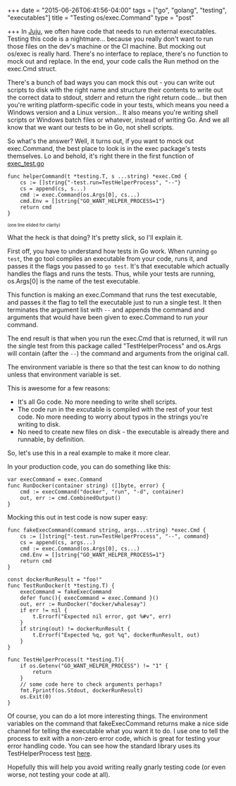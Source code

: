 +++
date = "2015-06-26T06:41:56-04:00"
tags = ["go", "golang", "testing", "executables"]
title = "Testing os/exec.Command"
type = "post"

+++
In [Juju](https://github.com/juju/juju), we often have code that needs to run external
executables.  Testing this code is a nightmare... because you really don't want
to run those files on the dev's machine or the CI machine.  But mocking out
os/exec is really hard.  There's no interface to replace, there's no function to
mock out and replace.  In the end, your code calls the Run method on the
exec.Cmd struct.

There's a bunch of bad ways you can mock this out - you can write out scripts to
disk with the right name and structure their contents to write out the correct
data to stdout, stderr and return the right return code... but then you're
writing platform-specific code in your tests, which means you need a Windows
version and a Linux version... It also means you're writing shell scripts or
Windows batch files or whatever, instead of writing Go.  And we all know that we
want our tests to be in Go, not shell scripts.

So what's the answer?  Well, it turns out, if you want to mock out exec.Command,
the best place to look is in the exec package's tests themselves.  Lo and
behold, it's right there in the first function of [exec\_test.go](https://github.com/golang/go/blob/master/src/os/exec/exec_test.go#L31)

	func helperCommand(t *testing.T, s ...string) *exec.Cmd {
		cs := []string{"-test.run=TestHelperProcess", "--"}
		cs = append(cs, s...)
		cmd := exec.Command(os.Args[0], cs...)
		cmd.Env = []string{"GO_WANT_HELPER_PROCESS=1"}
		return cmd
	}

<sub><sup>(one line elided for clarity) </sup></sub>

What the heck is that doing?  It's pretty slick, so I'll explain it.

First off, you have to understand how tests in Go work.  When running `go test`,
the go tool compiles an executable from your code, runs it, and passes it the
flags you passed to `go test`.  It's that executable which actually handles the
flags and runs the tests.  Thus, while your tests are running, os.Args[0] is the
name of the test executable.

This function is making an exec.Command that runs the test executable, and
passes it the flag to tell the executable just to run a single test.  It then
terminates the argument list with `--` and appends the command and arguments
that would have been given to exec.Command to run *your* command.  

The end result is that when you run the exec.Cmd that is returned, it will run
the single test from this package called "TestHelperProcess" and os.Args will
contain (after the `--`) the command and arguments from the original call.

The environment variable is there so that the test can know to do nothing unless
that environment variable is set.

This is awesome for a few reasons:

- It's all Go code. No more needing to write shell scripts.
- The code run in the excutable is compiled with the rest of your test code.  No more needing to worry about typos in the strings you're writing to disk.
- No need to create new files on disk - the executable is already there and runnable, by definition.

So, let's use this in a real example to make it more clear.

In your production code, you can do something like this:

	var execCommand = exec.Command
	func RunDocker(container string) ([]byte, error) {
		cmd := execCommand("docker", "run", "-d", container)
		out, err := cmd.CombinedOutput()
	}

Mocking this out in test code is now super easy:

	func fakeExecCommand(command string, args...string) *exec.Cmd {
		cs := []string{"-test.run=TestHelperProcess", "--", command}
		cs = append(cs, args...)
		cmd := exec.Command(os.Args[0], cs...)
		cmd.Env = []string{"GO_WANT_HELPER_PROCESS=1"}
		return cmd
	}

	const dockerRunResult = "foo!"
	func TestRunDocker(t *testing.T) {
		execCommand = fakeExecCommand
		defer func(){ execCommand = exec.Command }()
		out, err := RunDocker("docker/whalesay")
		if err != nil {
			t.Errorf("Expected nil error, got %#v", err)
		}
		if string(out) != dockerRunResult {
			t.Errorf("Expected %q, got %q", dockerRunResult, out)
		}
	}

	func TestHelperProcess(t *testing.T){
		if os.Getenv("GO_WANT_HELPER_PROCESS") != "1" {
			return
		}
		// some code here to check arguments perhaps?
		fmt.Fprintf(os.Stdout, dockerRunResult)
		os.Exit(0)
	}

Of course, you can do a lot more interesting things. The environment variables
on the command that fakeExecCommand returns make a nice side channel for telling
the executable what you want it to do.  I use one to tell the process to exit
with a non-zero error code, which is great for testing your error handling code.
You can see how the standard library uses its TestHelperProcess test
[here](https://github.com/golang/go/blob/master/src/os/exec/exec_test.go#L559).

Hopefully this will help you avoid writing really gnarly testing code (or even worse,
not testing your code at all).
